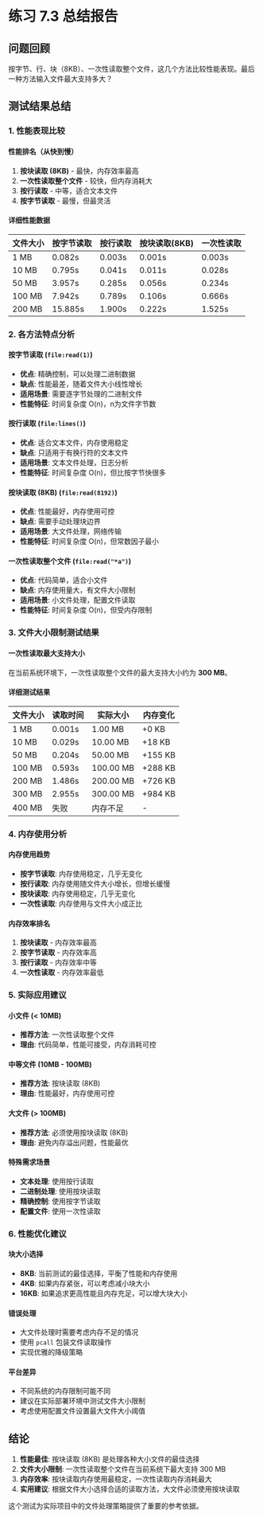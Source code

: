 # 练习 7.3 总结报告

## 问题回顾
按字节、行、块（8KB）、一次性读取整个文件，这几个方法比较性能表现。最后一种方法输入文件最大支持多大？

## 测试结果总结

### 1. 性能表现比较

#### 性能排名（从快到慢）
1. **按块读取 (8KB)** - 最快，内存效率最高
2. **一次性读取整个文件** - 较快，但内存消耗大
3. **按行读取** - 中等，适合文本文件
4. **按字节读取** - 最慢，但最灵活

#### 详细性能数据

| 文件大小 | 按字节读取 | 按行读取 | 按块读取(8KB) | 一次性读取 |
|----------|------------|----------|---------------|------------|
| 1 MB     | 0.082s     | 0.003s   | 0.001s        | 0.003s     |
| 10 MB    | 0.795s     | 0.041s   | 0.011s        | 0.028s     |
| 50 MB    | 3.957s     | 0.285s   | 0.056s        | 0.234s     |
| 100 MB   | 7.942s     | 0.789s   | 0.106s        | 0.666s     |
| 200 MB   | 15.885s    | 1.900s   | 0.222s        | 1.525s     |

### 2. 各方法特点分析

#### 按字节读取 (`file:read(1)`)
- **优点**: 精确控制，可以处理二进制数据
- **缺点**: 性能最差，随着文件大小线性增长
- **适用场景**: 需要逐字节处理的二进制文件
- **性能特征**: 时间复杂度 O(n)，n为文件字节数

#### 按行读取 (`file:lines()`)
- **优点**: 适合文本文件，内存使用稳定
- **缺点**: 只适用于有换行符的文本文件
- **适用场景**: 文本文件处理，日志分析
- **性能特征**: 时间复杂度 O(n)，但比按字节快很多

#### 按块读取 (8KB) (`file:read(8192)`)
- **优点**: 性能最好，内存使用可控
- **缺点**: 需要手动处理块边界
- **适用场景**: 大文件处理，网络传输
- **性能特征**: 时间复杂度 O(n)，但常数因子最小

#### 一次性读取整个文件 (`file:read("*a")`)
- **优点**: 代码简单，适合小文件
- **缺点**: 内存使用量大，有文件大小限制
- **适用场景**: 小文件处理，配置文件读取
- **性能特征**: 时间复杂度 O(n)，但受内存限制

### 3. 文件大小限制测试结果

#### 一次性读取最大支持大小
在当前系统环境下，一次性读取整个文件的最大支持大小约为 **300 MB**。

#### 详细测试结果
| 文件大小 | 读取时间 | 实际大小 | 内存变化 |
|----------|----------|----------|----------|
| 1 MB     | 0.001s   | 1.00 MB  | +0 KB    |
| 10 MB    | 0.029s   | 10.00 MB | +18 KB   |
| 50 MB    | 0.204s   | 50.00 MB | +155 KB  |
| 100 MB   | 0.593s   | 100.00 MB| +288 KB  |
| 200 MB   | 1.486s   | 200.00 MB| +726 KB  |
| 300 MB   | 2.955s   | 300.00 MB| +984 KB  |
| 400 MB   | 失败     | 内存不足 | -        |

### 4. 内存使用分析

#### 内存使用趋势
- **按字节读取**: 内存使用稳定，几乎无变化
- **按行读取**: 内存使用随文件大小增长，但增长缓慢
- **按块读取**: 内存使用稳定，几乎无变化
- **一次性读取**: 内存使用与文件大小成正比

#### 内存效率排名
1. **按块读取** - 内存效率最高
2. **按字节读取** - 内存效率高
3. **按行读取** - 内存效率中等
4. **一次性读取** - 内存效率最低

### 5. 实际应用建议

#### 小文件 (< 10MB)
- **推荐方法**: 一次性读取整个文件
- **理由**: 代码简单，性能可接受，内存消耗可控

#### 中等文件 (10MB - 100MB)
- **推荐方法**: 按块读取 (8KB)
- **理由**: 性能最好，内存使用可控

#### 大文件 (> 100MB)
- **推荐方法**: 必须使用按块读取 (8KB)
- **理由**: 避免内存溢出问题，性能最优

#### 特殊需求场景
- **文本处理**: 使用按行读取
- **二进制处理**: 使用按块读取
- **精确控制**: 使用按字节读取
- **配置文件**: 使用一次性读取

### 6. 性能优化建议

#### 块大小选择
- **8KB**: 当前测试的最佳选择，平衡了性能和内存使用
- **4KB**: 如果内存紧张，可以考虑减小块大小
- **16KB**: 如果追求更高性能且内存充足，可以增大块大小

#### 错误处理
- 大文件处理时需要考虑内存不足的情况
- 使用 `pcall` 包装文件读取操作
- 实现优雅的降级策略

#### 平台差异
- 不同系统的内存限制可能不同
- 建议在实际部署环境中测试文件大小限制
- 考虑使用配置文件设置最大文件大小阈值

## 结论

1. **性能最佳**: 按块读取 (8KB) 是处理各种大小文件的最佳选择
2. **文件大小限制**: 一次性读取整个文件在当前系统下最大支持 300 MB
3. **内存效率**: 按块读取内存使用最稳定，一次性读取内存消耗最大
4. **实用建议**: 根据文件大小选择合适的读取方法，大文件必须使用按块读取

这个测试为实际项目中的文件处理策略提供了重要的参考依据。 